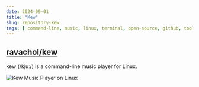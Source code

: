 ```yaml
---
date: 2024-09-01
title: "Kew"
slug: repository-kew
tags: [ command-line, music, linux, terminal, open-source, github, tool ]
---
```


## [ravachol/kew][1]

kew (/kjuː/) is a command-line music player for Linux.

![Kew Music Player on Linux][2]

  [1]: https://github.com/ravachol/kew
  [2]: https://github.com/ravachol/kew/raw/main/kew-screenshot.png
